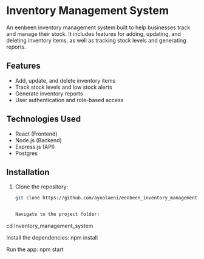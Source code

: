 # Inventory Management System

An eenbeen inventory management system built to help businesses track and manage their stock. It includes features for adding, updating, and deleting inventory items, as well as tracking stock levels and generating reports.

## Features
- Add, update, and delete inventory items
- Track stock levels and low stock alerts
- Generate inventory reports
- User authentication and role-based access

## Technologies Used
- React (Frontend)
- Node.js (Backend)
- Express.js (API)
- Postgres

## Installation
1. Clone the repository:
   ```bash
   git clone https://github.com/ayoolaeni/eenbeen_inventory_management_system.git


   Navigate to the project folder:
cd Inventory_management_system

Install the dependencies:
npm install

Run the app:
npm start
